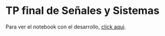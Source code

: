 # TP final de Señales y Sistemas
Para ver el notebook con el desarrollo, [click aqui](notebooks/Ejercicios.ipynb).
